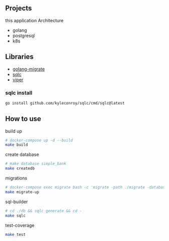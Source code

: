 ## Projects
this application Architecture
- golang
- postgresql
- k8s
## Libraries
- [golang-migrate](https://github.com/golang-migrate/migrate)
- [sqlc](https://github.com/kyleconroy/sqlc)
- [viper](https://github.com/spf13/viper)

### sqlc install
```bash
go install github.com/kyleconroy/sqlc/cmd/sqlc@latest
```

## How to use

build up
```bash
# docker-compose up -d --build
make build
```
create database
```bash
# make database simple_bank
make createdb
```
migrations
```bash
# docker-compose exec migrate bash -c 'migrate -path ./migrate -database "{DATABASE_ENGINE}://{POSTGRES_USER}:{POSTGRES_PASSWORD}@db:{PORT}/{DATABASE_NAME}?sslmode=disable" -verbose up'
make migrate-up
```
sql-builder
```bash
# cd ./db && sqlc generate && cd -
make sqlc
```
test-coverage
```bash
make test 
```